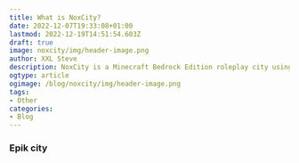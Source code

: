 ```yaml
---
title: What is NoxCity?
date: 2022-12-07T19:33:08+01:00
lastmod: 2022-12-19T14:51:54.603Z
draft: true
image: noxcity/img/header-image.png
author: XXL Steve
description: NoxCity is a Minecraft Bedrock Edition roleplay city using various different addons.
ogtype: article
ogimage: /blog/noxcity/img/header-image.png
tags:
- Other
categories:
- Blog
---
```


### Epik city